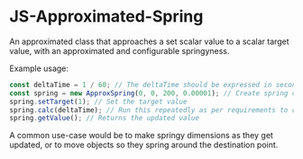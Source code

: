 # JS-Approximated-Spring
An approximated class that approaches a set scalar value to a scalar target value, with an approximated and configurable springyness.

Example usage:

```js
const deltaTime = 1 / 60; // The deltaTime should be expressed in seconds, retrieve it as needed. In this case it should be a fixed 60FPS delta time.
const spring = new ApproxSpring(0, 0, 200, 0.00001); // Create spring class
spring.setTarget(1); // Set the target value
spring.calc(deltaTime); // Run this repeatedly as per requirements to calculate the new value of the spring.
spring.getValue(); // Returns the updated value
```

A common use-case would be to make springy dimensions as they get updated, or to move objects so they spring around the destination point.
